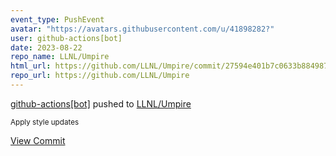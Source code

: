 ```yaml
---
event_type: PushEvent
avatar: "https://avatars.githubusercontent.com/u/41898282?"
user: github-actions[bot]
date: 2023-08-22
repo_name: LLNL/Umpire
html_url: https://github.com/LLNL/Umpire/commit/27594e401b7c0633b8849875ccdda4a73f5eadbc
repo_url: https://github.com/LLNL/Umpire
---
```


<a href='https://github.com/github-actions[bot]' target='_blank'>github-actions[bot]</a> pushed to <a href='https://github.com/LLNL/Umpire' target='_blank'>LLNL/Umpire</a>

<small>Apply style updates</small>

<a href='https://github.com/LLNL/Umpire/commit/27594e401b7c0633b8849875ccdda4a73f5eadbc' target='_blank'>View Commit</a>